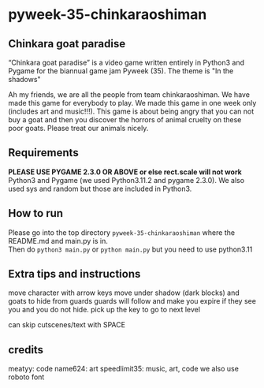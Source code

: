 # pyweek-35-chinkaraoshiman
## Chinkara goat paradise

“Chinkara goat paradise” is a video game written entirely in Python3 and Pygame for the biannual game jam Pyweek (35). The theme is "In the shadows"

Ah my friends, we are all the people from team chinkaraoshiman. We have made this game for everybody to play. We made this game in one week only (includes art and music!!!). This game is about being angry that you can not buy a goat and then you discover the horrors of animal cruelty on these poor goats. Please treat our animals nicely.

## Requirements
**PLEASE USE PYGAME 2.3.0 OR ABOVE or else rect.scale will not work**
Python3 and Pygame (we used Python3.11.2 and pygame 2.3.0). We also used sys and random but those are included in Python3.

## How to run
Please go into the top directory ```pyweek-35-chinkaraoshiman``` where the README.md and main.py is in. <br />
Then do ```python3 main.py```
or ```python main.py```
but you need to use python3.11

## Extra tips and instructions
move character with arrow keys
move under shadow (dark blocks) and goats to hide from guards
guards will follow and make you expire if they see you and you do not hide.
pick up the key to go to next level

can skip cutscenes/text with SPACE

## credits
meatyy: code
name624: art
speedlimit35: music, art, code
we also use roboto font